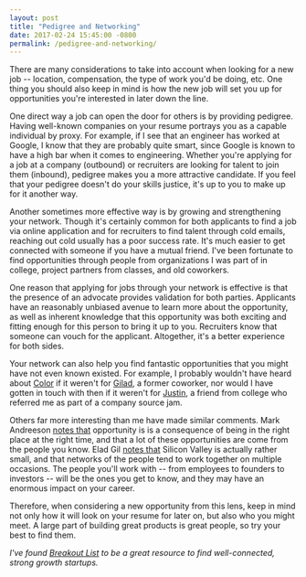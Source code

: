 ```yaml
---
layout: post
title: "Pedigree and Networking"
date: 2017-02-24 15:45:00 -0800
permalink: /pedigree-and-networking/
---
```


There are many considerations to take into account when looking for a new job -- location, compensation, the type of work you'd be doing, etc. One thing you should also keep in mind is how the new job will set you up for opportunities you're interested in later down the line.

One direct way a job can open the door for others is by providing pedigree. Having well-known companies on your resume portrays you as a capable individual by proxy. For example, if I see that an engineer has worked at Google, I know that they are probably quite smart, since Google is known to have a high bar when it comes to engineering. Whether you're applying for a job at a company (outbound) or recruiters are looking for talent to join them (inbound), pedigree makes you a more attractive candidate. If you feel that your pedigree doesn't do your skills justice, it's up to you to make up for it another way.

Another sometimes more effective way is by growing and strengthening your network. Though it's certainly common for both applicants to find a job via online application and for recruiters to find talent through cold emails, reaching out cold usually has a poor success rate. It's much easier to get connected with someone if you have a mutual friend. I've been fortunate to find opportunities through people from organizations I was part of in college, project partners from classes, and old coworkers.

One reason that applying for jobs through your network is effective is that the presence of an advocate provides validation for both parties. Applicants have an reasonably unbiased avenue to learn more about the opportunity, as well as inherent knowledge that this opportunity was both exciting and fitting enough for this person to bring it up to you. Recruiters know that someone can vouch for the applicant. Altogether, it's a better experience for both sides. 

Your network can also help you find fantastic opportunities that you might have not even known existed. For example, I probably wouldn't have heard about [Color](https://www.color.com) if it weren't for [Gilad](https://www.linkedin.com/in/giladmishne), a former coworker, nor would I have gotten in touch with then if it weren't for [Justin](https://www.linkedin.com/in/justin-wang-24394a13), a friend from college who referred me as part of a company source jam. 

Others far more interesting than me have made similar comments. Mark Andreeson [notes that](http://pmarchive.com/guide_to_career_planning_part1.html) opportunity is is a consequence of being in the right place at the right time, and that a lot of these opportunities are come from the people you know. Elad Gil [notes that](http://blog.eladgil.com/2015/03/career-decisions.html) Silicon Valley is actually rather small, and that networks of the people tend to work together on multiple occasions. The people you'll work with -- from employees to founders to investors -- will be the ones you get to know, and they may have an enormous impact on your career.

Therefore, when considering a new opportunity from this lens, keep in mind not only how it will look on your resume for later on, but also who you might meet. A large part of building great products is great people, so try your best to find them.

_I've found [Breakout List](https://breakoutlist.com) to be a great resource to find well-connected, strong growth startups._

